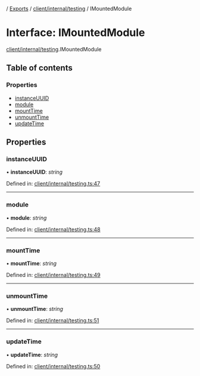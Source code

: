 [](../README.md) / [Exports](../modules.md) / [client/internal/testing](../modules/client_internal_testing.md) / IMountedModule

# Interface: IMountedModule

[client/internal/testing](../modules/client_internal_testing.md).IMountedModule

## Table of contents

### Properties

- [instanceUUID](client_internal_testing.imountedmodule.md#instanceuuid)
- [module](client_internal_testing.imountedmodule.md#module)
- [mountTime](client_internal_testing.imountedmodule.md#mounttime)
- [unmountTime](client_internal_testing.imountedmodule.md#unmounttime)
- [updateTime](client_internal_testing.imountedmodule.md#updatetime)

## Properties

### instanceUUID

• **instanceUUID**: *string*

Defined in: [client/internal/testing.ts:47](https://github.com/onzag/itemize/blob/5fcde7cf/client/internal/testing.ts#L47)

___

### module

• **module**: *string*

Defined in: [client/internal/testing.ts:48](https://github.com/onzag/itemize/blob/5fcde7cf/client/internal/testing.ts#L48)

___

### mountTime

• **mountTime**: *string*

Defined in: [client/internal/testing.ts:49](https://github.com/onzag/itemize/blob/5fcde7cf/client/internal/testing.ts#L49)

___

### unmountTime

• **unmountTime**: *string*

Defined in: [client/internal/testing.ts:51](https://github.com/onzag/itemize/blob/5fcde7cf/client/internal/testing.ts#L51)

___

### updateTime

• **updateTime**: *string*

Defined in: [client/internal/testing.ts:50](https://github.com/onzag/itemize/blob/5fcde7cf/client/internal/testing.ts#L50)
